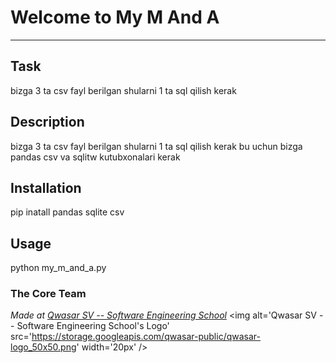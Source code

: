 # Welcome to My M And A
***

## Task
bizga 3 ta csv fayl berilgan shularni 1 ta sql qilish kerak

## Description
bizga 3 ta csv fayl berilgan shularni 1 ta sql qilish kerak bu uchun bizga pandas csv va sqlitw kutubxonalari kerak

## Installation
pip inatall pandas sqlite csv
## Usage
python my_m_and_a.py

### The Core Team


<span><i>Made at <a href='https://qwasar.io'>Qwasar SV -- Software Engineering School</a></i></span>
<span><img alt='Qwasar SV -- Software Engineering School's Logo' src='https://storage.googleapis.com/qwasar-public/qwasar-logo_50x50.png' width='20px' /></span>
